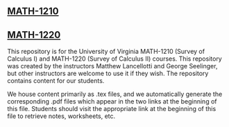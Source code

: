 ## [MATH-1210](https://mareoraft.github.io/MATH-Calc/1210.html)

## [MATH-1220](https://mareoraft.github.io/MATH-Calc/1220.html)

This repository is for the University of Virginia MATH-1210 (Survey of Calculus I) and MATH-1220 (Survey of Calculus II) courses.  This repository was created by the instructors Matthew Lancellotti and George Seelinger, but other instructors are welcome to use it if they wish.  The repository contains content for our students.

We house content primarily as .tex files, and we automatically generate the corresponding .pdf files which appear in the two links at the beginning of this file.  Students should visit the appropriate link at the beginning of this file to retrieve notes, worksheets, etc.
